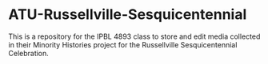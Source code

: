 # ATU-Russellville-Sesquicentennial
This is a repository for the IPBL 4893 class to store and edit media collected in their Minority Histories project for the Russellville Sesquicentennial Celebration.
